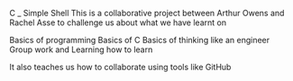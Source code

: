 C _ Simple Shell
This is a collaborative project between Arthur Owens and Rachel Asse to challenge us about what we have learnt on

Basics of programming
Basics of C
Basics of thinking like an engineer
Group work
and Learning how to learn

It also teaches us how to collaborate using tools like GitHub
